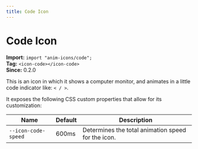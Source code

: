 ```yaml
---
title: Code Icon
---
```

# Code Icon

**Import:** `import "anim-icons/code";`<br />
**Tag:** `<icon-code></icon-code>`<br />
**Since:** 0.2.0

This is an icon in which it shows a computer monitor, and animates in a little
code indicator like: `< / >`.

It exposes the following CSS custom properties that allow for its customization:

| Name | Default | Description |
| ---- | ------- | ----------- |
| `--icon-code-speed` | 600ms | Determines the total animation speed for the icon. | 